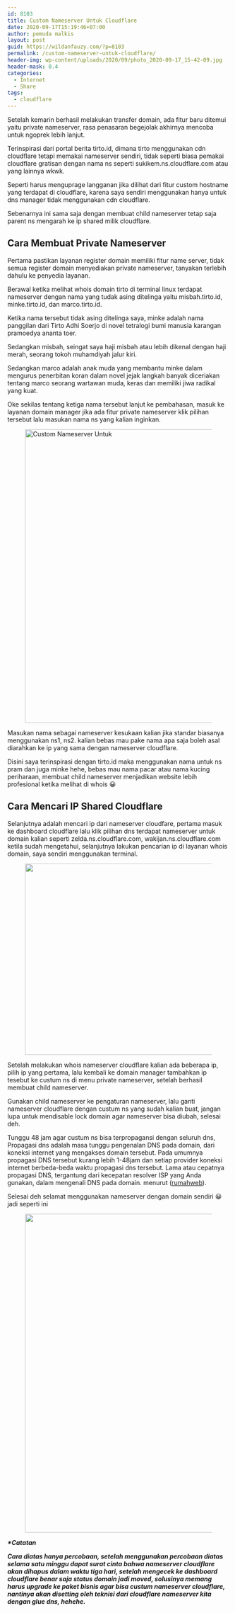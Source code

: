 ```yaml
---
id: 8103
title: Custom Nameserver Untuk Cloudflare
date: 2020-09-17T15:19:46+07:00
author: pemuda malkis
layout: post
guid: https://wildanfauzy.com/?p=8103
permalink: /custom-nameserver-untuk-cloudflare/
header-img: wp-content/uploads/2020/09/photo_2020-09-17_15-42-09.jpg
header-mask: 0.4
categories:
  - Internet
  - Share
tags:
  - cloudflare
---
```

Setelah kemarin berhasil melakukan transfer domain, ada fitur baru ditemui yaitu private nameserver, rasa penasaran begejolak akhirnya mencoba untuk ngoprek lebih lanjut.

Terinspirasi dari portal berita tirto.id, dimana tirto menggunakan cdn cloudflare tetapi memakai nameserver sendiri, tidak seperti biasa pemakai cloudflare gratisan dengan nama ns seperti sukikem.ns.cloudflare.com atau yang lainnya wkwk.

Seperti harus menguprage langganan jika dilihat dari fitur custom hostname yang terdapat di cloudflare, karena saya sendiri menggunakan hanya untuk dns manager tidak menggunakan cdn cloudflare.

Sebenarnya ini sama saja dengan membuat child nameserver tetap saja parent ns mengarah ke ip shared milik cloudflare.

## Cara Membuat Private Nameserver

Pertama pastikan layanan register domain memiliki fitur name server, tidak semua register domain menyediakan private nameserver, tanyakan terlebih dahulu ke penyedia layanan.

Berawal ketika melihat whois domain tirto di terminal linux terdapat nameserver dengan nama yang tudak asing ditelinga yaitu misbah.tirto.id, minke.tirto.id, dan marco.tirto.id.

Ketika nama tersebut tidak asing ditelinga saya, minke adalah nama panggilan dari Tirto Adhi Soerjo di novel tetralogi bumi manusia karangan pramoedya ananta toer.

Sedangkan misbah, seingat saya haji misbah atau lebih dikenal dengan haji merah, seorang tokoh muhamdiyah jalur kiri.

Sedangkan marco adalah anak muda yang membantu minke dalam mengurus penerbitan koran dalam novel jejak langkah banyak diceriakan tentang marco seorang wartawan muda, keras dan memiliki jiwa radikal yang kuat.

Oke sekilas tentang ketiga nama tersebut lanjut ke pembahasan, masuk ke layanan domain manager jika ada fitur private nameserver klik pilihan tersebut lalu masukan nama ns yang kalian inginkan.<figure class="wp-block-image size-large">

<img loading="lazy" width="768" height="663" src="https://i2.wp.com/wildanfauzy.com/wp-content/uploads/2020/09/IMG_20200917_151319_382.jpg?resize=768%2C663&#038;ssl=1" alt="Custom Nameserver Untuk " class="wp-image-8102" data-recalc-dims="1" /> </figure> 

Masukan nama sebagai nameserver kesukaan kalian jika standar biasanya menggunakan ns1, ns2. kalian bebas mau pake nama apa saja boleh asal diarahkan ke ip yang sama dengan nameserver cloudflare.

Disini saya terinspirasi dengan tirto.id maka menggunakan nama untuk ns pram dan juga minke hehe, bebas mau nama pacar atau nama kucing periharaan, membuat child nameserver menjadikan website lebih profesional ketika melihat di whois 😀

## Cara Mencari IP Shared Cloudflare

Selanjutnya adalah mencari ip dari nameserver cloudfare, pertama masuk ke dashboard cloudflare lalu klik pilihan dns terdapat nameserver untuk domain kalian seperti zelda.ns.cloudflare.com, wakijan.ns.cloudflare.com ketila sudah mengetahui, selanjutnya lakukan pencarian ip di layanan whois domain, saya sendiri menggunakan terminal.<figure class="wp-block-image size-large">

<img loading="lazy" width="768" height="432" src="https://i2.wp.com/wildanfauzy.com/wp-content/uploads/2020/09/Screenshot-pada-2020-09-17-15-30-52.png?resize=768%2C432&#038;ssl=1" alt="" class="wp-image-8104" data-recalc-dims="1" /> </figure> 

Setelah melakukan whois nameserver cloudflare kalian ada beberapa ip, pilih ip yang pertama, lalu kembali ke domain manager tambahkan ip tesebut ke custum ns di menu private nameserver, setelah berhasil membuat child nameserver.

Gunakan child nameserver ke pengaturan nameserver, lalu ganti nameserver cloudflare dengan custum ns yang sudah kalian buat, jangan lupa untuk mendisable lock domain agar nameserver bisa diubah, selesai deh.

Tunggu 48 jam agar custum ns bisa terpropagansi dengan seluruh dns, Propagasi dns adalah masa tunggu pengenalan DNS pada domain, dari koneksi internet yang mengakses domain tersebut. Pada umumnya propagasi DNS tersebut kurang lebih 1-48jam dan setiap provider koneksi internet berbeda-beda waktu propagasi dns tersebut. Lama atau cepatnya propagasi DNS, tergantung dari kecepatan resolver ISP yang Anda gunakan, dalam mengenali DNS pada domain. menurut (<a href="https://www.rumahweb.com/journal/apa-itu-propagasi-dns/" target="_blank" rel="noreferrer noopener">rumahweb</a>).

Selesai deh selamat menggunakan nameserver dengan domain sendiri 😀 jadi seperti ini<figure class="wp-block-image size-large">

<img loading="lazy" width="768" height="720" src="https://i2.wp.com/wildanfauzy.com/wp-content/uploads/2020/09/photo_2020-09-17_15-42-09.jpg?resize=768%2C720&#038;ssl=1" alt="" class="wp-image-8105" data-recalc-dims="1" /> </figure> 

**_*Catatan_**

**_Cara diatas hanya percobaan, setelah menggunakan percobaan diatas selama satu minggu dapat surat cinta bahwa nameserver cloudflare akan dihapus dalam waktu tiga hari, setelah mengecek ke dashboard cloudflare benar saja status domain jadi moved, solusinya memang harus upgrade ke paket bisnis agar bisa custum nameserver cloudflare, nantinya akan disetting oleh teknisi dari cloudflare nameserver kita dengan glue dns, hehehe._**
